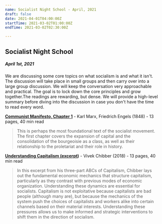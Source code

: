 ```yaml
---
name: Socialist Night School - April, 2021
draft: false
date: 2021-04-01T04:00:00Z
startTime: 2021-03-02T01:00:00Z
endTime: 2021-03-02T02:30:00Z

---
```

## Socialist Night School

##### April 1st, 2021

We are discussing some core topics on what socialism is and what it isn't. The discussion will take place in small groups and then carry over into a large group discussion. We will keep the conversation very approachable and practical. The goal is to lock down the core principles and grow together.The readings are rewarding, but dense. We will provide a high-level summary before diving into the discussion in case you don't have the time to read every word.

[**Communist Manifesto, Chapter 1**](https://drive.google.com/file/d/1WfYU9Aa8SIPZom3yzC-c7PpD_wLe0W7E/view) - Karl Marx, Friedrich Engels (1848) - 13 pages, 40 min read

> This is perhaps the most foundational text of the socialist movement. The first chapter covers the expansion of capital and the consolidation of the bourgeoisie as a class, as well as their relationship to the proletariat and their role in history.

[**Understanding Capitalism (excerpt**](https://drive.google.com/file/d/1CTxMynZZYMrtbf30mR8o23vWUQCBFYOh/view)**)** - Vivek Chibber (2018) - 13 pages, 40 min read

> In this excerpt from his three-part ABCs of Capitalism, Chibber lays out the fundamental economic mechanics that structure capitalism, particularly as they contrast with previous modes of economic organization. Understanding these dynamics are essential for socialists. Capitalism is not exploitative because capitalists are bad people (although many are), but because the mechanics of the system push the choices of capitalists and workers alike into certain channels based on their material interests. Understanding these pressures allows us to make informed and strategic interventions to shift them in the direction of socialism.